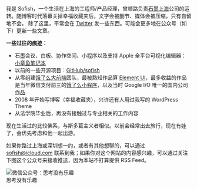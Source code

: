 我是 Sofish，一个生活在上海的工程师/产品经理，曾顺路负责[石墨上海](https://shimo.im)公司的运转。随博客时代落幕关掉幸福收藏夹后，文字会被删节、媒体会被压缩，只有自留地不会。 除了这里，平常会在 [Twitter](//twitter.com/sofish) 发一些东西。可能会更多地在公众号（如下）更新一些文章。

**一些过往的痕迹：**

*   石墨会议、白板、协作空间、小程序以及支持 Apple 全平台可视化编辑器：[小章鱼笔记本](https://apps.apple.com/cn/app/%E5%B0%8F%E7%AB%A0%E9%B1%BC-%E6%95%88%E7%8E%87%E7%AC%94%E8%AE%B0%E6%9C%AC/id1455084877?mt=12)
*   以前的一些开源项目：[GitHub/sofish](//github.com/sofish)
*   从零组建[饿了么大前端](//github.com/elemefe)团队，最被熟知作品算 [Element UI](//github.com/elemefe/element)，最多收益的作品是当年微信支付前三的[饿了么小程序](https://mp.weixin.qq.com/s/qCYgpxK9tKSlKzoCHk5Pyw "部门发起")，以及当时 Google I/O 唯一的国内公司[作品](https://developers.google.com/web/showcase/2017/eleme)
*   2008 年开始写博客（幸福收藏夹），兴许还有人用过我写的 WordPress Theme
*   从法学院毕业后，再没有接触过与专业相关的工作内容

现在生活过的比较佛系，与斯多葛主义者相似。以前会经常出去旅行，现在有娃了，会优先考虑和他一起出游。

如果你路过上海或深圳想一约，或者有其他想聊的，可以通过 [sofish@icloud.com](mailto:sofish@icloud.com) 联系到我；如果你对这个网站的内容感兴趣，可以通过关注下图这个公众号来接收推送，因为本站不打算提供 RSS Feed。

![微信公众号：思考没有乐趣](/assets/mp-qrcode.jpg)  
思考没有乐趣